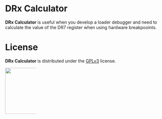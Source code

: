 DRx Calculator
==============

**DRx Calculator** is useful when you develop a loader debugger and need to calculate the value of the DR7 register when using hardware breakpooints.

License
=======

**DRx Calculator** is distributed under the [GPLv3](http://www.gnu.org/licenses/gpl-3.0.html) license.

<img src="http://goo.gl/Gy0RxC" align="left" height="150" style="max-width: 100px">